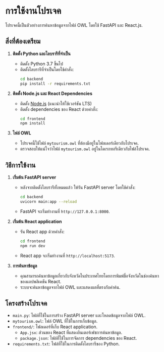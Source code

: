 
# การใช้งานโปรเจค

โปรเจคนี้เป็นตัวอย่างการค้นหาข้อมูลจากไฟล์ OWL โดยใช้ FastAPI และ React.js. 

## สิ่งที่ต้องเตรียม

1. **ติดตั้ง Python และไลบรารีที่จำเป็น**
   - ติดตั้ง Python 3.7 ขึ้นไป
   - ติดตั้งไลบรารีที่จำเป็นโดยใช้คำสั่ง:
     ```bash
     cd backend
     pip install -r requirements.txt
     ```

2. **ติดตั้ง Node.js และ React Dependencies**
   - ติดตั้ง [Node.js](https://nodejs.org/) (แนะนำให้ใช้เวอร์ชัน LTS)
   - ติดตั้ง dependencies ของ React ด้วยคำสั่ง:
     ```bash
     cd frontend
     npm install
     ```

3. **ไฟล์ OWL**
   - โปรเจคนี้ใช้ไฟล์ `mytourism.owl` ที่ต้องมีอยู่ในโฟลเดอร์เดียวกับโปรเจค.
   - ตรวจสอบให้แน่ใจว่าไฟล์ `mytourism.owl` อยู่ในไดเรกทอรีเดียวกับไฟล์โปรเจค.

## วิธีการใช้งาน

1. **เริ่มต้น FastAPI server**
   - หลังจากติดตั้งไลบรารีทั้งหมดแล้ว ให้รัน FastAPI server โดยใช้คำสั่ง:
     ```bash
     cd backend
     uvicorn main:app --reload
     ```
   - FastAPI จะเริ่มทำงานที่ `http://127.0.0.1:8000`.

2. **เริ่มต้น React application**
   - รัน React app ด้วยคำสั่ง:
     ```bash
     cd frontend
     npm run dev
     ```
   - React app จะเริ่มทำงานที่ `http://localhost:5173`.

3. **การค้นหาข้อมูล**
   - คุณสามารถค้นหาข้อมูลเกี่ยวกับจังหวัดในประเทศไทยโดยการพิมพ์ชื่อจังหวัดในช่องค้นหาของแอปพลิเคชัน React.
   - ระบบจะค้นหาข้อมูลจากไฟล์ OWL และแสดงผลที่ตรงกับคำค้น.

## โครงสร้างโปรเจค

- `main.py`: ไฟล์ที่ใช้ในการสร้าง FastAPI server และโหลดข้อมูลจากไฟล์ OWL.
- `mytourism.owl`: ไฟล์ OWL ที่ใช้ในการเก็บข้อมูล.
- `frontend/`: โฟลเดอร์ที่เก็บ React application.
  - `App.jsx`: ส่วนของ React ที่แสดงอินเตอร์เฟซการค้นหาข้อมูล.
  - `package.json`: ไฟล์ที่ใช้ในการจัดการ dependencies ของ React.
- `requirements.txt`: ไฟล์ที่ใช้ในการติดตั้งไลบรารีของ Python.


